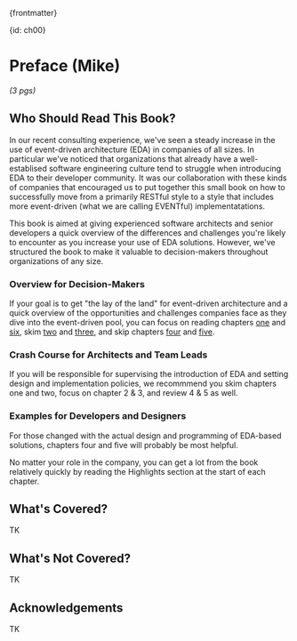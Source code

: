 {frontmatter}

{id: ch00}
# Preface (Mike)

*(3 pgs)*

## Who Should Read This Book?
In our recent consulting experience, we've seen a steady increase in the use of event-driven architecture (EDA) in companies of all sizes. In particular we've noticed that organizations that already have a well-establised software engineering culture tend to struggle when introducing EDA to their developer community. It was our collaboration with these kinds of companies that encouraged us to put together this small book on how to successfully move from a primarily RESTful style to a style that includes more event-driven (what we are calling EVENTful) implementatations.

This book is aimed at giving experienced software architects and senior developers a quick overview of the differences and challenges you're likely to encounter as you increase your use of EDA solutions. However, we've structured the book to make it valuable to decision-makers throughout organizations of any size. 

### Overview for Decision-Makers
If your goal is to get "the lay of the land" for event-driven architecture and a quick overview of the opportunities and challenges companies face as they dive into the event-driven pool, you can focus on reading chapters [one](#ch01) and [six](#ch06), skim [two](#ch02) and [three](#ch03), and skip chapters [four](#ch04) and [five](#ch05).

### Crash Course for Architects and Team Leads
If you will be responsible for supervising the introduction of EDA and setting design and implementation policies, we recommmend you skim chapters one and two, focus on chapter 2 & 3, and review 4 & 5 as well. 

### Examples for Developers and Designers
For those changed with the actual design and programming of EDA-based solutions, chapters four and five will probably be most helpful. 

No matter your role in the company, you can get a lot from the book relatively quickly by reading the Highlights section at the start of each chapter.

## What's Covered?
TK

## What's Not Covered?
TK

## Acknowledgements
TK
